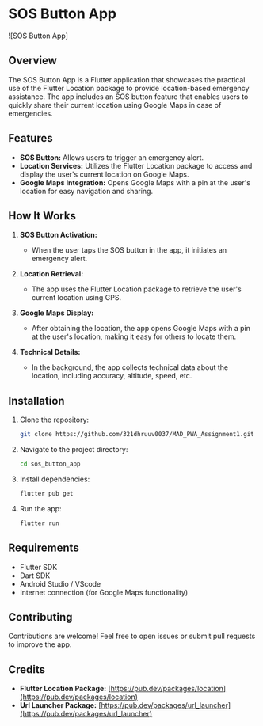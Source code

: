 # SOS Button App

![SOS Button App]

## Overview

The SOS Button App is a Flutter application that showcases the practical use of the Flutter Location package to provide location-based emergency assistance. The app includes an SOS button feature that enables users to quickly share their current location using Google Maps in case of emergencies.

## Features

- **SOS Button:** Allows users to trigger an emergency alert.
- **Location Services:** Utilizes the Flutter Location package to access and display the user's current location on Google Maps.
- **Google Maps Integration:** Opens Google Maps with a pin at the user's location for easy navigation and sharing.

## How It Works

1. **SOS Button Activation:**
   - When the user taps the SOS button in the app, it initiates an emergency alert.

2. **Location Retrieval:**
   - The app uses the Flutter Location package to retrieve the user's current location using GPS.

3. **Google Maps Display:**
   - After obtaining the location, the app opens Google Maps with a pin at the user's location, making it easy for others to locate them.

4. **Technical Details:**
   - In the background, the app collects technical data about the location, including accuracy, altitude, speed, etc.

## Installation

1. Clone the repository:
    ```bash
    git clone https://github.com/321dhruuv0037/MAD_PWA_Assignment1.git

2. Navigate to the project directory:
    ```bash
    cd sos_button_app

3. Install dependencies:
    ```bash
    flutter pub get

4. Run the app:
    ```bash
    flutter run

## Requirements

- Flutter SDK
- Dart SDK
- Android Studio / VScode 
- Internet connection (for Google Maps functionality)

## Contributing

Contributions are welcome! Feel free to open issues or submit pull requests to improve the app.

## Credits

- **Flutter Location Package:** [https://pub.dev/packages/location](https://pub.dev/packages/location)
- **Url Launcher Package:** [https://pub.dev/packages/url_launcher](https://pub.dev/packages/url_launcher)

